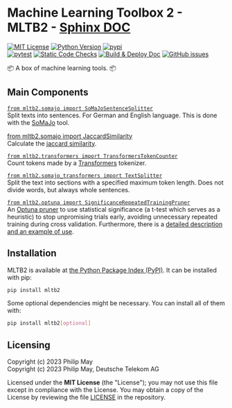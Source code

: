 # Machine Learning Toolbox 2 - MLTB2 - [Sphinx DOC](https://telekom.github.io/mltb2/)

[![MIT License](https://img.shields.io/github/license/telekom/mltb2)](https://github.com/telekom/mltb2/blob/main/LICENSE)
[![Python Version](https://img.shields.io/pypi/pyversions/mltb2)](https://www.python.org)
[![pypi](https://img.shields.io/pypi/v/mltb2.svg)](https://pypi.python.org/pypi/mltb2)
<br/>
[![pytest](https://github.com/telekom/mltb2/actions/workflows/pytest.yml/badge.svg)](https://github.com/telekom/mltb2/actions/workflows/pytest.yml)
[![Static Code Checks](https://github.com/telekom/mltb2/actions/workflows/static_checks.yml/badge.svg)](https://github.com/telekom/mltb2/actions/workflows/static_checks.yml)
[![Build & Deploy Doc](https://github.com/telekom/mltb2/actions/workflows/build_deploy_doc.yml/badge.svg)](https://github.com/telekom/mltb2/actions/workflows/build_deploy_doc.yml)
[![GitHub issues](https://img.shields.io/github/issues-raw/telekom/mltb2)](https://github.com/telekom/mltb2/issues)

📦 A box of machine learning tools. 📦

## Main Components

[`from mltb2.somajo import SoMaJoSentenceSplitter`](https://telekom.github.io/mltb2/code-doc/somajo.html#mltb2.somajo.SoMaJoSentenceSplitter)\
Split texts into sentences. For German and English language.
This is done with the [SoMaJo](https://github.com/tsproisl/SoMaJo) tool.

[from mltb2.somajo import JaccardSimilarity](https://telekom.github.io/mltb2/code-doc/somajo.html#mltb2.somajo.JaccardSimilarity)\
Calculate the [jaccard similarity](https://en.wikipedia.org/wiki/Jaccard_index).

[`from mltb2.transformers import TransformersTokenCounter`](https://telekom.github.io/mltb2/code-doc/transformers.html#mltb2.transformers.TransformersTokenCounter)\
Count tokens made by a [Transformers](https://github.com/huggingface/transformers) tokenizer.

[`from mltb2.somajo_transformers import TextSplitter`](https://telekom.github.io/mltb2/code-doc/somajo_transformers.html#mltb2.somajo_transformers.TextSplitter)\
Split the text into sections with a specified maximum token length.
Does not divide words, but always whole sentences.

[`from mltb2.optuna import SignificanceRepeatedTrainingPruner`](https://telekom.github.io/mltb2/code-doc/optuna.html#mltb2.optuna.SignificanceRepeatedTrainingPruner)\
An [Optuna pruner](https://optuna.readthedocs.io/en/stable/reference/pruners.html)
to use statistical significance (a t-test which serves as a heuristic) to stop
unpromising trials early, avoiding unnecessary repeated training during cross validation.
Furthermore, there is a
[detailed description and an example of use](https://telekom.github.io/mltb2/doc/SignificanceRepeatedTrainingPruner.html).

## Installation

MLTB2 is available at [the Python Package Index (PyPI)](https://pypi.org/project/mltb2/).
It can be installed with pip:

```bash
pip install mltb2
```

Some optional dependencies might be necessary. You can install all of them with:

```bash
pip install mltb2[optional]
```

## Licensing

Copyright (c) 2023 Philip May\
Copyright (c) 2023 Philip May, Deutsche Telekom AG

Licensed under the **MIT License** (the "License"); you may not use this file except in compliance with the License.
You may obtain a copy of the License by reviewing the file
[LICENSE](https://github.com/telekom/mltb2/blob/main/LICENSE) in the repository.
